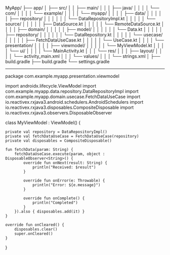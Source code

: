 MyApp/
├── app/
│   ├── src/
│   │   ├── main/
│   │   │   ├── java/
│   │   │   │   └── com/
│   │   │   │       └── example/
│   │   │   │           └── myapp/
│   │   │   │               ├── data/
│   │   │   │               │   ├── repository/
│   │   │   │               │   │   └── DataRepositoryImpl.kt
│   │   │   │               │   └── source/
│   │   │   │               │       ├── DataSource.kt
│   │   │   │               │       └── RemoteDataSource.kt
│   │   │   │               ├── domain/
│   │   │   │               │   ├── model/
│   │   │   │               │   │   └── Data.kt
│   │   │   │               │   ├── repository/
│   │   │   │               │   │   └── DataRepository.kt
│   │   │   │               │   └── usecase/
│   │   │   │               │       ├── FetchDataUseCase.kt
│   │   │   │               │       └── UseCase.kt
│   │   │   │               └── presentation/
│   │   │   │                   ├── viewmodel/
│   │   │   │                   │   └── MyViewModel.kt
│   │   │   │                   └── ui/
│   │   │   │                       └── MainActivity.kt
│   │   │   └── res/
│   │   │       ├── layout/
│   │   │       │   └── activity_main.xml
│   │   │       └── values/
│   │   │           └── strings.xml
│   ├── build.gradle
├── build.gradle
└── settings.gradle

-------- 
package com.example.myapp.presentation.viewmodel

import androidx.lifecycle.ViewModel
import com.example.myapp.data.repository.DataRepositoryImpl
import com.example.myapp.domain.usecase.FetchDataUseCase
import io.reactivex.rxjava3.android.schedulers.AndroidSchedulers
import io.reactivex.rxjava3.disposables.CompositeDisposable
import io.reactivex.rxjava3.observers.DisposableObserver

 class MyViewModel : ViewModel() {

    private val repository = DataRepositoryImpl()
    private val fetchDataUseCase = FetchDataUseCase(repository)
    private val disposables = CompositeDisposable()

    fun fetchData(param: String) {
        fetchDataUseCase.execute(param, object : DisposableObserver<String>() {
            override fun onNext(result: String) {
                println("Received: $result")
            }

            override fun onError(e: Throwable) {
                println("Error: ${e.message}")
            }

            override fun onComplete() {
                println("Completed")
            }
        }).also { disposables.add(it) }
    }

    override fun onCleared() {
        disposables.clear()
        super.onCleared()
    }
}

